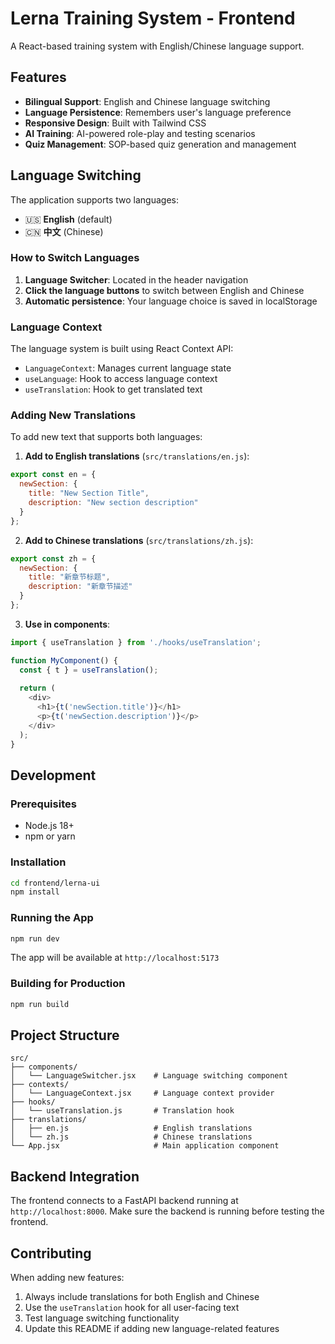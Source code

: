 # Lerna Training System - Frontend

A React-based training system with English/Chinese language support.

## Features

- **Bilingual Support**: English and Chinese language switching
- **Language Persistence**: Remembers user's language preference
- **Responsive Design**: Built with Tailwind CSS
- **AI Training**: AI-powered role-play and testing scenarios
- **Quiz Management**: SOP-based quiz generation and management

## Language Switching

The application supports two languages:
- 🇺🇸 **English** (default)
- 🇨🇳 **中文** (Chinese)

### How to Switch Languages

1. **Language Switcher**: Located in the header navigation
2. **Click the language buttons** to switch between English and Chinese
3. **Automatic persistence**: Your language choice is saved in localStorage

### Language Context

The language system is built using React Context API:

- `LanguageContext`: Manages current language state
- `useLanguage`: Hook to access language context
- `useTranslation`: Hook to get translated text

### Adding New Translations

To add new text that supports both languages:

1. **Add to English translations** (`src/translations/en.js`):
```javascript
export const en = {
  newSection: {
    title: "New Section Title",
    description: "New section description"
  }
};
```

2. **Add to Chinese translations** (`src/translations/zh.js`):
```javascript
export const zh = {
  newSection: {
    title: "新章节标题",
    description: "新章节描述"
  }
};
```

3. **Use in components**:
```javascript
import { useTranslation } from './hooks/useTranslation';

function MyComponent() {
  const { t } = useTranslation();
  
  return (
    <div>
      <h1>{t('newSection.title')}</h1>
      <p>{t('newSection.description')}</p>
    </div>
  );
}
```

## Development

### Prerequisites
- Node.js 18+
- npm or yarn

### Installation
```bash
cd frontend/lerna-ui
npm install
```

### Running the App
```bash
npm run dev
```

The app will be available at `http://localhost:5173`

### Building for Production
```bash
npm run build
```

## Project Structure

```
src/
├── components/
│   └── LanguageSwitcher.jsx    # Language switching component
├── contexts/
│   └── LanguageContext.jsx     # Language context provider
├── hooks/
│   └── useTranslation.js       # Translation hook
├── translations/
│   ├── en.js                   # English translations
│   └── zh.js                   # Chinese translations
└── App.jsx                     # Main application component
```

## Backend Integration

The frontend connects to a FastAPI backend running at `http://localhost:8000`. Make sure the backend is running before testing the frontend.

## Contributing

When adding new features:
1. Always include translations for both English and Chinese
2. Use the `useTranslation` hook for all user-facing text
3. Test language switching functionality
4. Update this README if adding new language-related features
